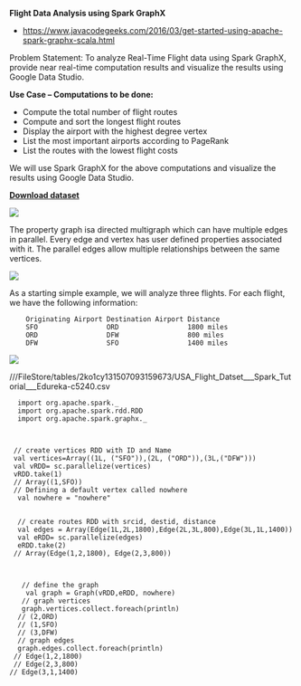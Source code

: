 **Flight Data Analysis using Spark GraphX**

* https://www.javacodegeeks.com/2016/03/get-started-using-apache-spark-graphx-scala.html

Problem Statement: To analyze Real-Time Flight data using Spark GraphX, provide near real-time computation results and visualize the results using Google Data Studio.

**Use Case – Computations to be done:**

* Compute the total number of flight routes
* Compute and sort the longest flight routes
* Display the airport with the highest degree vertex
* List the most important airports according to PageRank
* List the routes with the lowest flight costs

We will use Spark GraphX for the above computations and visualize the results using Google Data Studio.

**[Download dataset](https://drive.google.com/file/d/0B7Yoht-ttAeuaWdGZkRsSkVkN00/view)**


![](https://cdn.edureka.co/blog/wp-content/uploads/2017/05/Flow-Diagram-Spark-GraphX-Edureka.gif)


The property graph isa directed multigraph which can have multiple edges in parallel. Every edge and vertex has user defined properties associated with it. The parallel edges allow multiple relationships between the same vertices.


![](https://www.javacodegeeks.com/wp-content/uploads/2016/03/image01_flight-relationship.png)


As a starting simple example, we will analyze three flights. For each flight, we have the following information:

        Originating Airport	Destination Airport	Distance
        SFO	                ORD	                1800 miles
        ORD	                DFW	                800 miles
        DFW	                SFO              	1400 miles



![](https://www.javacodegeeks.com/wp-content/uploads/2016/03/image04_3-vertex-relationship.png)




///FileStore/tables/2ko1cy131507093159673/USA_Flight_Datset___Spark_Tutorial___Edureka-c5240.csv


      import org.apache.spark._
      import org.apache.spark.rdd.RDD
      import org.apache.spark.graphx._



     // create vertices RDD with ID and Name
     val vertices=Array((1L, ("SFO")),(2L, ("ORD")),(3L,("DFW")))
     val vRDD= sc.parallelize(vertices)
     vRDD.take(1)
     // Array((1,SFO)) 
     // Defining a default vertex called nowhere
      val nowhere = "nowhere"


      // create routes RDD with srcid, destid, distance
      val edges = Array(Edge(1L,2L,1800),Edge(2L,3L,800),Edge(3L,1L,1400))
      val eRDD= sc.parallelize(edges) 
      eRDD.take(2)
     // Array(Edge(1,2,1800), Edge(2,3,800))



       // define the graph
        val graph = Graph(vRDD,eRDD, nowhere)
       // graph vertices
       graph.vertices.collect.foreach(println)
      // (2,ORD)
      // (1,SFO)
      // (3,DFW) 
      // graph edges
      graph.edges.collect.foreach(println) 
     // Edge(1,2,1800)
     // Edge(2,3,800)
    // Edge(3,1,1400)